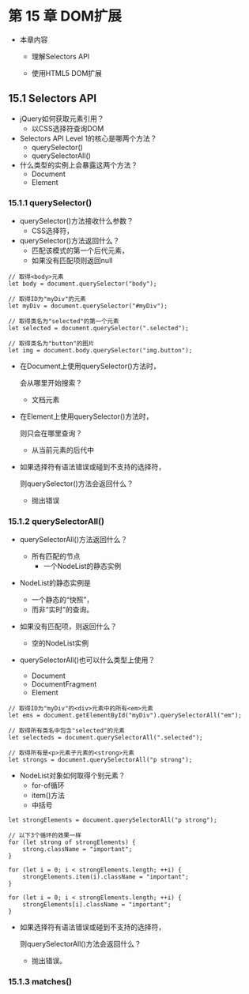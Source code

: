# 第 **15** 章 **DOM**扩展 

- 本章内容

  - 理解Selectors API 

  - 使用HTML5 DOM扩展

## **15.1 Selectors API**

- jQuery如何获取元素引用？
  - 以CSS选择符查询DOM
- Selectors API Level 1的核心是哪两个方法？
  - querySelector()
  - querySelectorAll()
- 什么类型的实例上会暴露这两个方法？
  - Document
  - Element

### **15.1.1** **querySelector()**

- querySelector()方法接收什么参数？
  - CSS选择符，
- querySelector()方法返回什么？
  - 匹配该模式的第一个后代元素，
  - 如果没有匹配项则返回null

```
// 取得<body>元素 
let body = document.querySelector("body");

// 取得ID为"myDiv"的元素
let myDiv = document.querySelector("#myDiv");

// 取得类名为"selected"的第一个元素 
let selected = document.querySelector(".selected");

// 取得类名为"button"的图片
let img = document.body.querySelector("img.button");

```

- 在Document上使用querySelector()方法时，

  会从哪里开始搜索？

  - 文档元素

- 在Element上使用querySelector()方法时，

  则只会在哪里查询？

  - 从当前元素的后代中  

- 如果选择符有语法错误或碰到不支持的选择符，

  则querySelector()方法会返回什么？

  - 抛出错误

### **15.1.2** **querySelectorAll()** 

- querySelectorAll()方法返回什么？
  - 所有匹配的节点
    - 一个NodeList的静态实例

- NodeList的静态实例是
  - 一个静态的“快照”，
  - 而非“实时”的查询。
- 如果没有匹配项，则返回什么？
  - 空的NodeList实例

- querySelectorAll()也可以什么类型上使用？ 
  - Document
  - DocumentFragment
  - Element

```
// 取得ID为"myDiv"的<div>元素中的所有<em>元素 
let ems = document.getElementById("myDiv").querySelectorAll("em");

// 取得所有类名中包含"selected"的元素
let selecteds = document.querySelectorAll(".selected");

// 取得所有是<p>元素子元素的<strong>元素 
let strongs = document.querySelectorAll("p strong");

```

- NodeList对象如何取得个别元素？
  - for-of循环
  - item()方法
  - 中括号

```
let strongElements = document.querySelectorAll("p strong");

// 以下3个循环的效果一样
for (let strong of strongElements) {
	strong.className = "important";
}

for (let i = 0; i < strongElements.length; ++i) {
	strongElements.item(i).className = "important";
}

for (let i = 0; i < strongElements.length; ++i) {
	strongElements[i].className = "important";
}

```

- 如果选择符有语法错误或碰到不支持的选择符，

  则querySelectorAll()方法会返回什么？

  - 抛出错误。

### **15.1.3** **matches()**